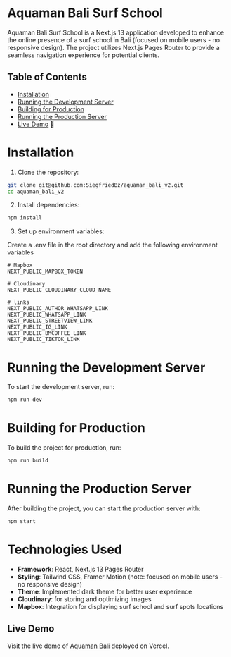 # Aquaman Bali Surf School

Aquaman Bali Surf School is a Next.js 13 application developed to enhance the online presence of a surf school in Bali (focused on mobile users - no responsive design). The project utilizes Next.js Pages Router to provide a seamless navigation experience for potential clients.

## Table of Contents
- [Installation](#installation)
- [Running the Development Server](#running-the-development-server)
- [Building for Production](#building-for-production)
- [Running the Production Server](#running-the-production-server)
- [Live Demo](#live-demo) 🚀

# Installation

1. Clone the repository:
```bash
git clone git@github.com:SiegfriedBz/aquaman_bali_v2.git
cd aquaman_bali_v2
```

2. Install dependencies:
```bash
npm install
```

3. Set up environment variables:

Create a .env file in the root directory and add the following environment variables
    
    # Mapbox
    NEXT_PUBLIC_MAPBOX_TOKEN
    
    # Cloudinary
    NEXT_PUBLIC_CLOUDINARY_CLOUD_NAME
    
    # links
    NEXT_PUBLIC_AUTHOR_WHATSAPP_LINK
    NEXT_PUBLIC_WHATSAPP_LINK
    NEXT_PUBLIC_STREETVIEW_LINK
    NEXT_PUBLIC_IG_LINK
    NEXT_PUBLIC_BMCOFFEE_LINK
    NEXT_PUBLIC_TIKTOK_LINK
    
# Running the Development Server
To start the development server, run:

```bash
npm run dev
  ```

# Building for Production
To build the project for production, run:

```bash
npm run build
```

# Running the Production Server
After building the project, you can start the production server with:

```bash
npm start
```

# Technologies Used

- **Framework**: React, Next.js 13 Pages Router
- **Styling**: Tailwind CSS, Framer Motion (note: focused on mobile users - no responsive design)
- **Theme**: Implemented dark theme for better user experience
- **Cloudinary**: for storing and optimizing images
- **Mapbox**: Integration for displaying surf school and surf spots locations

  
## Live Demo
Visit the live demo of [Aquaman Bali](https://aquaman-bali-surf-school.vercel.app/) deployed on Vercel.
